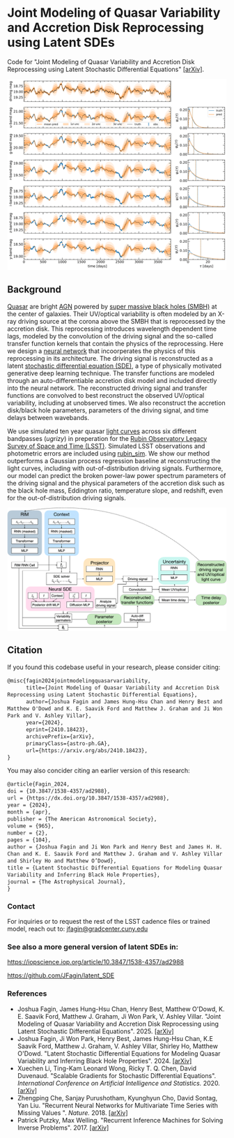 # Joint Modeling of Quasar Variability and Accretion Disk Reprocessing using Latent SDEs

Code for "Joint Modeling of Quasar Variability and Accretion Disk Reprocessing using Latent Stochastic Differential Equations" [[arXiv]](https://arxiv.org/abs/2410.18423). 

<p align="center">
  <img width="700" src="assets/recovery_with_driving_and_kernel.png">
</p>

## Background

[Quasar](https://en.wikipedia.org/wiki/Quasar) are bright [AGN](https://en.wikipedia.org/wiki/Active_galactic_nucleus) powered by [super massive black holes (SMBH)](https://en.wikipedia.org/wiki/Supermassive_black_hole) at the center of galaxies. Their UV/optical variability is often modeled by an X-ray driving source at the corona above the SMBH that is reprocessed by the accretion disk. This reprocessing introduces wavelength dependent time lags, modeled by the convolution of the driving signal and the so-called transfer function kernels that contain the physics of the reprocessing. Here we design a [neural network](https://en.wikipedia.org/wiki/Neural_network_(machine_learning)) that incoorperates the physics of this reprocessing in its architecture. The driving signal is reconstructed as a latent [stochastic differential equation (SDE)](https://en.wikipedia.org/wiki/Stochastic_differential_equation), a type of physically motivated generative deep learning technique. The transfer functions are modeled through an auto-differentiable accretion disk model and included directly into the neural network. The reconstructed driving signal and transfer functions are convolved to best reconstruct the observed UV/optical variability, including at unobserved times. We also reconstruct the accretion disk/black hole parameters, parameters of the driving signal, and time delays between wavebands.

We use simulated ten year quasar [light curves](https://en.wikipedia.org/wiki/Light_curve) across six different bandpasses (*ugrizy*) in preperation for the [Rubin Observatory Legacy Survey of Space and Time (LSST)](https://en.wikipedia.org/wiki/Vera_C._Rubin_Observatory). Simulated LSST observations and photometric errors are included using [rubin_sim](https://github.com/lsst/rubin_sim). We show our method outperforms a Gaussian process regression baseline at reconstructing the light curves, including with out-of-distribution driving signals. Furthermore, our model can predict the broken power-law power spectrum parameters of the driving signal and the physical parameters of the accretion disk such as the black hole mass, Eddington ratio, temperature slope, and redshift, even for the out-of-distribution driving signals. 

<p align="center">
  <img width="600" src="assets/model_architecture.png">
</p>

## Citation

If you found this codebase useful in your research, please consider citing:

```
@misc{fagin2024jointmodelingquasarvariability,
      title={Joint Modeling of Quasar Variability and Accretion Disk Reprocessing using Latent Stochastic Differential Equations}, 
      author={Joshua Fagin and James Hung-Hsu Chan and Henry Best and Matthew O'Dowd and K. E. Saavik Ford and Matthew J. Graham and Ji Won Park and V. Ashley Villar},
      year={2024},
      eprint={2410.18423},
      archivePrefix={arXiv},
      primaryClass={astro-ph.GA},
      url={https://arxiv.org/abs/2410.18423}, 
}
```
You may also concider citing an earlier version of this research:

```
@article{Fagin_2024,
doi = {10.3847/1538-4357/ad2988},
url = {https://dx.doi.org/10.3847/1538-4357/ad2988},
year = {2024},
month = {apr},
publisher = {The American Astronomical Society},
volume = {965},
number = {2},
pages = {104},
author = {Joshua Fagin and Ji Won Park and Henry Best and James H. H. Chan and K. E. Saavik Ford and Matthew J. Graham and V. Ashley Villar and Shirley Ho and Matthew O’Dowd},
title = {Latent Stochastic Differential Equations for Modeling Quasar Variability and Inferring Black Hole Properties},
journal = {The Astrophysical Journal},
}
```

### Contact
For inquiries or to request the rest of the LSST cadence files or trained model, reach out to: jfagin@gradcenter.cuny.edu

### See also a more general version of latent SDEs in:

https://iopscience.iop.org/article/10.3847/1538-4357/ad2988

https://github.com/JFagin/latent_SDE

### References
- Joshua Fagin, James Hung-Hsu Chan, Henry Best, Matthew O'Dowd, K. E. Saavik Ford, Matthew J. Graham, Ji Won Park, V. Ashley Villar. "Joint Modeling of Quasar Variability and Accretion Disk Reprocessing using Latent Stochastic Differential Equations". 2025. [[arXiv]](https://arxiv.org/abs/2410.18423)
- Joshua Fagin, Ji Won Park, Henry Best, James Hung-Hsu Chan, K.E Saavik Ford, Matthew J. Graham, V. Ashley Villar, Shirley Ho, Matthew O'Dowd. "Latent Stochastic Differential Equations for Modeling Quasar Variability and Inferring Black Hole Properties". 2024. [[arXiv]](https://arxiv.org/abs/2304.04277) 
- Xuechen Li, Ting-Kam Leonard Wong, Ricky T. Q. Chen, David Duvenaud. "Scalable Gradients for Stochastic Differential Equations". *International Conference on Artificial Intelligence and Statistics.* 2020. [[arXiv]](https://arxiv.org/pdf/2001.01328.pdf)
- Zhengping Che, Sanjay Purushotham, Kyunghyun Cho, David Sontag, Yan Liu. "Recurrent Neural Networks for Multivariate Time Series with Missing Values
". *Nature.* 2018. [[arXiv]](https://arxiv.org/pdf/2001.01328.pdf)
- Patrick Putzky, Max Welling. "Recurrent Inference Machines for Solving Inverse Problems". 2017. [[arXiv]](https://arxiv.org/abs/1706.04008)
